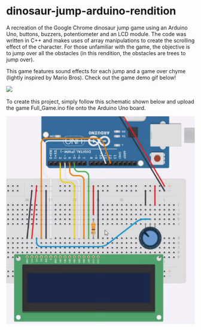 # dinosaur-jump-arduino-rendition

A recreation of the Google Chrome dinosaur jump game using an Arduino Uno, buttons, buzzers, potentiometer and an LCD module. The code was written in C++ and makes uses of array manipulations
to create the scrolling effect of the character. For those unfamiliar with the game, the objective is to jump over all the obstacles (in this rendition, the obstacles are trees to jump over).

This game features sound effects for each jump and a game over chyme (lightly inspired by Mario Bros). Check out the game demo gif below!

![](game-demo.gif)

To create this project, simply follow this schematic shown below and upload the game Full_Game.ino file onto the Arduino Uno board.

![Screenshot](arduino-schematic.png)

